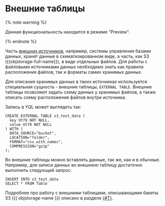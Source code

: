 # Внешние таблицы

{% note warning %}

Данная функциональность находится в режиме "Preview".

{% endnote %}


Часть [внешних источников](external_data_source.md), например, системы управления базами данных, хранят данные в схематизированном виде, а часть, как S3 ({{objstorage-full-name}}), в виде отдельных файлов. Для работы с файловыми источниками данных необходимо знать как правила расположения файлов, так и форматы самих хранимых данных.

Для описания хранимых данных в таких источниках используется специальная сущность - внешние таблицы, `EXTERNAL TABLE`. Внешние таблицы позволяют задать схему данных у хранимых файлов, а также описать схему расположения файлов внутри источника.

Запись в YQL может выглядеть так:

```yql
CREATE EXTERNAL TABLE s3_test_data (
  key Utf8 NOT NULL,
  value Utf8 NOT NULL
) WITH (
  DATA_SOURCE="bucket",
  LOCATION="folder",
  FORMAT="csv_with_names",
  COMPRESSION="gzip"
);
```

Во внешние таблицы можно вставлять данные, так же, как и в обычные. Например, для записи данных во внешнюю таблицу достаточно выполнить следующий запрос:

```yql
INSERT INTO s3_test_data
SELECT * FROM Table
```

Подробнее про работу с внешними таблицами, описывающими бакеты S3 ({{ objstorage-name }}) описано в разделе [{#T}](../federated_query/s3/external_table.md).
